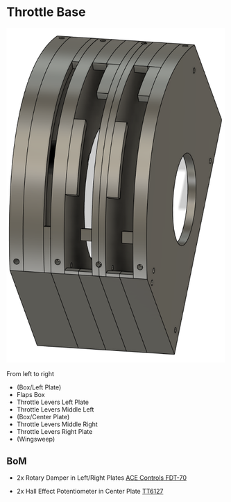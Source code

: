 # Throttle Base

![CAD Example](cad.png)

From left to right

- (Box/Left Plate)
- Flaps Box
- Throttle Levers Left Plate
- Throttle Levers Middle Left
- (Box/Center Plate)
- Throttle Levers Middle Right
- Throttle Levers Right Plate
- (Wingsweep)

## BoM

- 2x Rotary Damper in Left/Right Plates [ACE Controls FDT-70](https://www.acecontrols.co.uk/uk/products/motion-control/rotary-dampers/fdt/fdt/fdt-70.html)

- 2x Hall Effect Potentiometer in Center Plate [TT6127](https://www.ttelectronics.com/Products/Passive-Components/Potentiometers/6127)